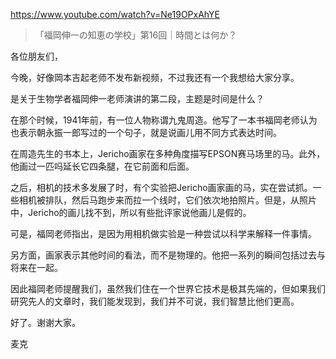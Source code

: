 https://www.youtube.com/watch?v=Ne19OPxAhYE

> 「福岡伸一の知恵の学校」第16回｜時間とは何か？

各位朋友们，

今晚，好像岡本吉起老师不发布新视频，不过我还有一个我想给大家分享。

是关于生物学者福岡伸一老师演讲的第二段，主题是时间是什么？

在那个时候，1941年前，有一位人物称谓九鬼周造。他写了一本书福岡老师认为也表示朝永振一郎写过的一个句子，就是说画儿用不同方式表达时间。

在周造先生的书本上，Jericho画家在多种角度描写EPSON赛马场里的马。此外，他画过一匹吗延长它四条腿，在它前面和后面。

之后，相机的技术多发展了时，有个实验把Jericho画家画的马，实在尝试抓。一些相机被排队，然后马跑步来而拉一个线时，它们依次地拍照片。但是，从照片中，Jericho的画儿找不到，所以有些批评家说他画儿是假的。

可是，福岡老师指出，是因为用相机做实验是一种尝试以科学来解释一件事情。

另方面，画家表示其他时间的看法，而不是物理的。他把一系列的瞬间包括过去与将来在一起。

因此福岡老师提醒我们，虽然我们住在一个世界它技术是极其先端的，但如果我们研究先人的文章时，我们能发现到，我们并不可说，我们智慧比他们更高。

好了。谢谢大家。

麦克
